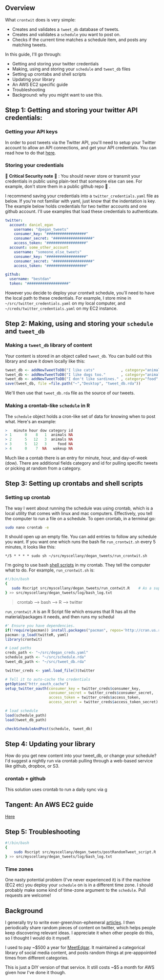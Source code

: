 
## Overview
What `crontwit` does is very simple:  
* Creates and validates a `tweet_db` database of tweets. 
* Creates and validates a `schedule` you want to post on. 
* Checks if the current time matches a schedule item, and posts any matching tweets.


In this guide, I'll go through: 
- Getting and storing your twitter credentials
- Making, using and storing your `schedule` and `tweet_db` files
- Setting up crontabs and shell scripts
- Updating your library
- An AWS EC2 specific guide
- Troubleshooting
- Background: why you might want to use this. 



## Step 1: Getting and storing your twitter API credentials: 
### Getting your API keys
In order to post tweets via the Twitter API, you'll need to setup your Twitter account to allow an API connections, and get your API credentials. You can read how to do that [here](https://medium.com/@GalarnykMichael/accessing-data-from-twitter-api-using-r-part1-b387a1c7d3e). 

### Storing your credentials

:closed_lock_with_key: **Critical Security note** :closed_lock_with_key: : You should never store or transmit your credentials in public using plain-text that someone else can see. For example, don't store them in a public github repo :no_good: . 

I recommend saving your credentials into a `twitter_credentials.yaml` file as below. If you're not familiar with yaml, just know that the indentation is key. The example below holds credentials for two twitter accounts and one github account. I'll use examples that load these credentials to authenticate.  

```yaml
twitter:
  account: daniel_egan
    username: "dpegan_tweets"
    consumer_key: "##################"
    consumer_secret: "##################"
    access_token: "##################"
  account: some_other_account
    username: "someone_else_tweets"
    consumer_key: "##################"
    consumer_secret: "##################"
    access_token: "##################"

github:
  username: "bestdan"
  token: "###################"
```

However you decide to deploy your crontwit schedule, you'll need to have the local path to these credentials. For example, I store mine in `~/src/twitter_credentials.yaml` on my local computer, and `~/creds/twitter_credentials.yaml` on my EC2 instance. 

## Step 2: Making, using and storing your `schedule` and `tweet_db` 

### Making a `tweet_db` library of content
Your content is stored in an object called `tweet_db`. You can build out this library and save it down locally like this:

```r
tweet_db <- addNewTweetToDB("I like cats"            , category="animals")
tweet_db <- addNewTweetToDB("I like dogs too."       , category="animals", tweet_db = tweet_db)
tweet_db <- addNewTweetToDB("I don't like sardines." , category="food"   , tweet_db = tweet_db)
save(tweet_db, file =file.path("~","Desktop", "tweet_db.rda"))
```

We'll then use that `tweet_db.rda` file as the source of our tweets.


### Making a crontab-like `schedule` in R
The `schedule` object holds a cron-like set of data for knowing when to post what. Here's an example:

```r
>   minute hour dow category id
> 1      0    8   1  animals NA
> 2      5   12   3  animals NA
> 3      5   12   3     food NA
> 4      0    7  NA   wakeup NA
```

Much like a contab there is an entry for minute, hour, and day-of-week (dow). There are additional fields category and id for pulling specific tweets or picking at random from a category.


## Step 3: Setting up crontabs and shell scripts

### Setting up crontab
The way I went about running the schedule was using crontab, which is a local utility that comes with linux and mac computers. Effectively, you tell the computer to run a file on a schedule. To open crontab, in a terminal go:

```bash
sudo nano crontab -e
```

It should open up an empty file. You can add entries to follow any schedule you want. If you want one which runs the bash fie `run_crontwit.sh` every 5 minutes, it looks like this:

```crontab
*/5 * * * * sudo sh ~/src/myscellany/degan_tweets/run_crontwit.sh
```


I'm going to use bash [shell scripts](https://fileinfo.com/extension/sh) in my crontab. They tell the computer what to do. For example, `run_crontwit.sh` is:
 
 ```bash
 #!/bin/bash                                                             # Hi! I'm a bash file. 
{
    sudo Rscript src/myscellany/degan_tweets/run_contwit.R    # As a super-user, please use R to run this file.
} >> src/myscellany/degan_tweets/log/bash_log.txt                        # Send any output to this text file (for troubleshooting.)
```

> crontab --> bash --> R --> twitter

`run_crontwit.R` is an R Script file which ensures that R has all the material/packages it needs, and then runs my schedul


```r
#' Ensure you have dependencies. 
if(!require(pacman)) install.packages("pacman", repos='http://cran.us.r-project.org')
pacman::p_load(twitteR, yaml)
library(crontwit)

# Load paths
creds_path <- "~/src/degan_creds.yaml"
schedule_path <- "~/src/schedule.rda"
tweet_db_path <- "~/src/tweet_db.rda"

twitter_creds <- yaml.load_file()$twitter

# Tell it to auto-cache the credentials
getOption("httr_oauth_cache")
setup_twitter_oauth(consumer_key = twitter_creds$consumer_key, 
                    consumer_secret = twitter_creds$consumer_secret, 
                    access_token = twitter_creds$access_token, 
                    access_secret = twitter_creds$access_token_secret)

# load schedule
load(schedule_path)
load(tweet_db_path)

checkScheduleAndPost(schedule, tweet_db)

```

## Step 4: Updating your library
How do you get new content into your tweet_db, or change your schedule? I'd suggest a nightly run via crontab pulling through a web-based service like github, dropbox, or S3. 

### crontab + github
This solution uses crontab to run a daily sync via g

## Tangent: An AWS EC2 guide

[Here](ec2_setup.md)

## Step 5: Troubleshooting

```bash
#!/bin/bash
{
    sudo Rscript src/myscellany/degan_tweets/postRandomTweet_script.R
} >> src/myscellany/degan_tweets/log/bash_log.txt
```


### Time zones
One nasty potential problem (I've never experienced it) is if the machine (EC2 etc) you deploy your `schedule` on is in a different time zone. 
I should probably make some kind of time-zone argument to the `schedule`. Pull requests are welcome! 


## Background
I generally try to write ever-green/non-ephemeral [articles](http://www.dpegan.com/optimal_behavior/). I then periodically share random pieces of content on twitter, which helps people keep discovering relevant ideas. I appreciate it when other people do this, so I thought I would do it myself.
 
I used to pay ~$500 a year for [MeetEdgar](www.meetedgar.com). It maintained a categorical library of social media content, and posts random things at pre-apppointed times from different categories. 

This is just a DIY version of that service. It still costs ~$5 a month for AWS given how I've done it though. 